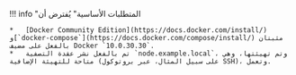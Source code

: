 !!! info "المتطلبات الأساسية"
    يُفترض أن
    
    *   [Docker Community Edition](https://docs.docker.com/install/) و[`docker-compose`](https://docs.docker.com/compose/install/) مثبتان بالفعل على مضيف Docker `10.0.30.30`.
    *   تم بالفعل نشر عقدة التصفية `node.example.local`، وتم تهيئتها، وهي متاحة للتهيئة الإضافية (على سبيل المثال، عبر بروتوكول SSH)، وتعمل.